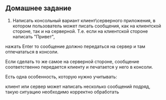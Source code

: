 Домашнее задание
---------------

1. Написать консольный вариант клиент\серверного приложения, в котором пользователь может писать сообщения, как на клиентской стороне, так и на серверной. Т.е. если на клиентской стороне написать "Привет",

нажать Enter то сообщение должно передаться на сервер и там отпечататься в консоли.

Если сделать то же самое на серверной стороне, сообщение соответственно передается клиенту и печатается у него в консоли. 

Есть одна особенность, которую нужно учитывать:

клиент или сервер может написать несколько сообщений подряд, такую ситуацию необходимо корректно обработать
